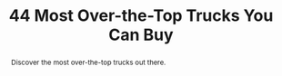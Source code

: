 ---
category: news
title: 44 Most Over-the-Top Trucks You Can Buy
abstract: Discover the most over-the-top trucks out there.
publishedDateTime: 2019-02-27T12:25:00Z
sourceUrl: None
type: slideshow

provider:
  name: Cheapism
  id: V_BB7KDzh_global
tags:
  - Autos

images: 
  - url: assets/images/2019/3/44-Most-Over-the-Top-Trucks-You-Can-Buy-1.jpg
    width: 1000
    height: 667
    quality: 79
    title: CONQUEST KNIGHT XV
    attribution: 
    focalRegion:
      x1: 418
      x2: 418
      y1: 318
      y2: 318

---